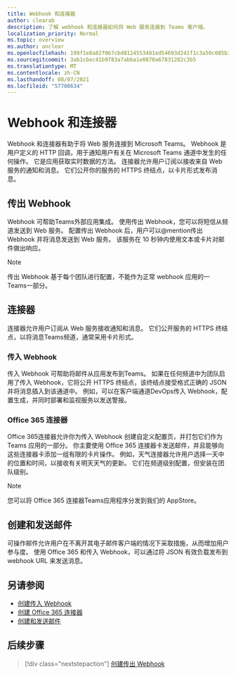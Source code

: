 ```yaml
---
title: Webhook 和连接器
author: clearab
description: 了解 webhook 和连接器如何将 Web 服务连接到 Teams 客户端。
localization_priority: Normal
ms.topic: overview
ms.author: anclear
ms.openlocfilehash: 199f1e8a82f067cbd8124553481ed54693d241f1c3a50c085b32203b89f4f63d
ms.sourcegitcommit: 3ab1cbec41b9783a7abba1e0870a67831282c3b5
ms.translationtype: MT
ms.contentlocale: zh-CN
ms.lasthandoff: 08/07/2021
ms.locfileid: "57708634"
---
```

# <a name="webhooks-and-connectors"></a>Webhook 和连接器

Webhook 和连接器有助于将 Web 服务连接到 Microsoft Teams。 Webhook 是用户定义的 HTTP 回调，用于通知用户有关在 Microsoft Teams 通道中发生的任何操作。 它是应用获取实时数据的方法。 连接器允许用户订阅以接收来自 Web 服务的通知和消息。 它们公开你的服务的 HTTPS 终结点，以卡片形式发布消息。

## <a name="outgoing-webhooks"></a>传出 Webhook

Webhook 可帮助Teams外部应用集成。 使用传出 Webhook，您可以将短信从频道发送到 Web 服务。 配置传出 Webhook 后，用户可以@mention传出 Webhook 并将消息发送到 Web 服务。 该服务在 10 秒钟内使用文本或卡片对邮件做出响应。

> [!NOTE]
> 传出 Webhook 基于每个团队进行配置，不能作为正常 webhook 应用的一Teams一部分。

## <a name="connectors"></a>连接器

连接器允许用户订阅从 Web 服务接收通知和消息。 它们公开服务的 HTTPS 终结点，以将消息Teams频道，通常采用卡片形式。

### <a name="incoming-webhooks"></a>传入 Webhook

传入 Webhook 可帮助将邮件从应用发布到Teams。 如果在任何频道中为团队启用了传入 Webhook，它将公开 HTTPS 终结点，该终结点接受格式正确的 JSON 并将消息插入到该通道中。 例如，可以在客户端通道DevOps传入 Webhook，配置生成，并同时部署和监视服务以发送警报。

### <a name="office-365-connectors"></a>Office 365 连接器

Office 365连接器允许你为传入 Webhook 创建自定义配置页，并打包它们作为 Teams 应用的一部分。 你主要使用 Office 365 连接器卡发送邮件，并且能够向这些连接器卡添加一组有限的卡片操作。 例如，天气连接器允许用户选择一天中的位置和时间，以接收有关明天天气的更新。 它们在频道级别配置，但安装在团队级别。

> [!NOTE]
> 您可以将 Office 365 连接器Teams应用程序分发到我们的 AppStore。

## <a name="create-and-send-messages"></a>创建和发送邮件

可操作邮件允许用户在不离开其电子邮件客户端的情况下采取措施，从而增加用户参与度。 使用 Office 365 和传入 Webhook，可以通过将 JSON 有效负载发布到 webhook URL 来发送消息。

## <a name="see-also"></a>另请参阅

* [创建传入 Webhook](~/webhooks-and-connectors/how-to/add-incoming-webhook.md)
* [创建 Office 365 连接器](~/webhooks-and-connectors/how-to/connectors-creating.md)
* [创建和发送邮件](~/webhooks-and-connectors/how-to/connectors-using.md)

## <a name="next-step"></a>后续步骤

> [!div class="nextstepaction"]
> [创建传出 Webhook](~/webhooks-and-connectors/how-to/add-outgoing-webhook.md)

